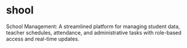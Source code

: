 # shool
School Management: A streamlined platform for managing student data, teacher schedules, attendance, and administrative tasks with role-based access and real-time updates.
